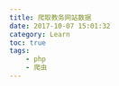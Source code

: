 ```yaml
---
title: 爬取教务网站数据
date: 2017-10-07 15:01:32
category: Learn
toc: true
tags:
    - php
    - 爬虫
---
```


### 
